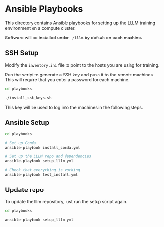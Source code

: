 # Ansible Playbooks

This directory contains Ansible playbooks for setting up the LLLM training environment on a compute cluster.

Software will be installed under `~/lllm` by default on each machine.


## SSH Setup

Modify the `inventory.ini` file to point to the hosts you are using for training.

Run the script to generate a SSH key and push it to the remote machines.  This will require that you enter a password for each machine.

```bash
cd playbooks

./install_ssh_keys.sh
```

This key will be used to log into the machines in the following steps.


## Ansible Setup

```bash
cd playbooks

# Set up Conda
ansible-playbook install_conda.yml

# Set up the LLLM repo and dependencies
ansible-playbook setup_lllm.yml

# Check that everything is working
ansible-playbook test_install.yml
```

## Update repo

To update the lllm repository, just run the setup script again.

```bash
cd playbooks

ansible-playbook setup_lllm.yml
```
